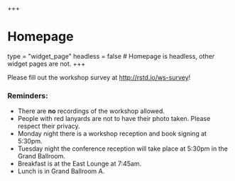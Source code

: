 +++
# Homepage
type = "widget_page"
headless = false  # Homepage is headless, other widget pages are not.
+++

Please fill out the workshop survey at http://rstd.io/ws-survey! 


### Reminders:

* There are **no** recordings of the workshop allowed.
* People with red lanyards are not to have their photo taken. Please respect their privacy.
* Monday night there is a workshop reception and book signing at 5:30pm.
* Tuesday night the conference reception will take place at 5:30pm in the Grand Ballroom.
* Breakfast is at the East Lounge at 7:45am.
* Lunch is in Grand Ballroom A.

